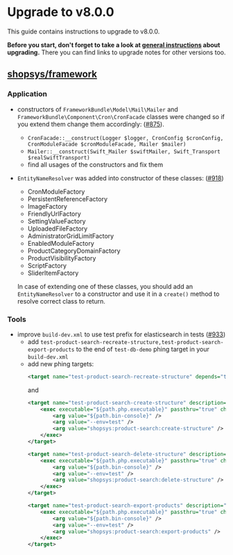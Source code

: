 # Upgrade to v8.0.0

This guide contains instructions to upgrade to v8.0.0.

**Before you start, don't forget to take a look at [general instructions](/UPGRADE.md) about upgrading.**
There you can find links to upgrade notes for other versions too.

## [shopsys/framework]

### Application
- constructors of `FrameworkBundle\Model\Mail\Mailer` and `FrameworkBundle\Component\Cron\CronFacade` classes were changed so if you extend them change them accordingly: ([#875](https://github.com/shopsys/shopsys/pull/875)).
    - `CronFacade::__construct(Logger $logger, CronConfig $cronConfig, CronModuleFacade $cronModuleFacade, Mailer $mailer)`
    - `Mailer::__construct(Swift_Mailer $swiftMailer, Swift_Transport $realSwiftTransport)`
    - find all usages of the constructors and fix them
- `EntityNameResolver` was added into constructor of these classes: ([#918](https://github.com/shopsys/shopsys/pull/918))
    - CronModuleFactory
    - PersistentReferenceFactory
    - ImageFactory
    - FriendlyUrlFactory
    - SettingValueFactory
    - UploadedFileFactory
    - AdministratorGridLimitFactory
    - EnabledModuleFactory
    - ProductCategoryDomainFactory
    - ProductVisibilityFactory
    - ScriptFactory
    - SliderItemFactory

    In case of extending one of these classes, you should add an `EntityNameResolver` to a constructor and use it in a `create()` method to resolve correct class to return.

### Tools
- improve `build-dev.xml` to use test prefix for elasticsearch in tests ([#933](https://github.com/shopsys/shopsys/pull/933))
   - add `test-product-search-recreate-structure,test-product-search-export-products` to the end of `test-db-demo` phing target in your `build-dev.xml`
   - add new phing targets:
        ```xml
        <target name="test-product-search-recreate-structure" depends="test-product-search-delete-structure,test-product-search-create-structure" description="Recreates structure for searching via elasticsearch in test environment (deletes existing structure and creates new one)." />
        ```
        and
        ```xml
        <target name="test-product-search-create-structure" description="Creates structure for searching via elasticsearch for test environment.">
            <exec executable="${path.php.executable}" passthru="true" checkreturn="true">
                <arg value="${path.bin-console}" />
                <arg value="--env=test" />
                <arg value="shopsys:product-search:create-structure" />
            </exec>
        </target>

        <target name="test-product-search-delete-structure" description="Deletes structure for searching via elasticsearch for test environment.">
            <exec executable="${path.php.executable}" passthru="true" checkreturn="true">
                <arg value="${path.bin-console}" />
                <arg value="--env=test" />
                <arg value="shopsys:product-search:delete-structure" />
            </exec>
        </target>

        <target name="test-product-search-export-products" description="Exports all products for searching via elasticsearch for test environment.">
            <exec executable="${path.php.executable}" passthru="true" checkreturn="true">
                <arg value="${path.bin-console}" />
                <arg value="--env=test" />
                <arg value="shopsys:product-search:export-products" />
            </exec>
        </target>
        ```

[shopsys/framework]: https://github.com/shopsys/framework
